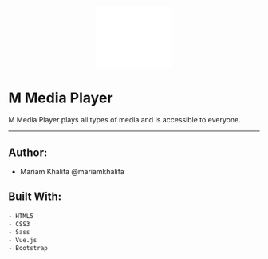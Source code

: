 <p align="center"><img src="images/logo.svg" width="30%">

# M Media Player

M Media Player plays all types of media and is accessible to everyone. 
<hr>

</p>

## Author:

* Mariam Khalifa @mariamkhalifa

## Built With: 

```
- HTML5
- CSS3
- Sass
- Vue.js
- Bootstrap
```

